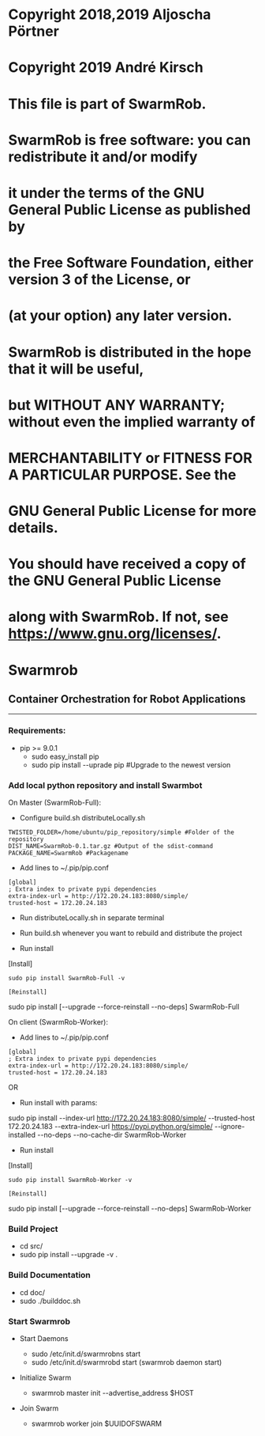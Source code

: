 # Copyright 2018,2019 Aljoscha Pörtner
# Copyright 2019 André Kirsch

# This file is part of SwarmRob.

# SwarmRob is free software: you can redistribute it and/or modify
# it under the terms of the GNU General Public License as published by
# the Free Software Foundation, either version 3 of the License, or
# (at your option) any later version.

# SwarmRob is distributed in the hope that it will be useful,
# but WITHOUT ANY WARRANTY; without even the implied warranty of
# MERCHANTABILITY or FITNESS FOR A PARTICULAR PURPOSE.  See the
# GNU General Public License for more details.

# You should have received a copy of the GNU General Public License
# along with SwarmRob.  If not, see <https://www.gnu.org/licenses/>.

# Swarmrob
## Container Orchestration for Robot Applications
-----

### Requirements:

- pip >= 9.0.1
    - sudo easy_install pip
    - sudo pip install --uprade pip #Upgrade to the newest version

### Add local python repository and install Swarmbot

On Master (SwarmRob-Full):
- Configure build.sh
            distributeLocally.sh
```
TWISTED_FOLDER=/home/ubuntu/pip_repository/simple #Folder of the repository
DIST_NAME=SwarmRob-0.1.tar.gz #Output of the sdist-command
PACKAGE_NAME=SwarmRob #Packagename
```
- Add lines to ~/.pip/pip.conf
```
[global]
; Extra index to private pypi dependencies
extra-index-url = http://172.20.24.183:8080/simple/
trusted-host = 172.20.24.183
```

- Run distributeLocally.sh in separate terminal
- Run build.sh whenever you want to rebuild and distribute the project

- Run install

[Install]

```
sudo pip install SwarmRob-Full -v

[Reinstall]
```
sudo pip install [--upgrade --force-reinstall --no-deps] SwarmRob-Full

On client (SwarmRob-Worker):

- Add lines to ~/.pip/pip.conf
```
[global]
; Extra index to private pypi dependencies
extra-index-url = http://172.20.24.183:8080/simple/
trusted-host = 172.20.24.183
```

OR

- Run install with params:

sudo pip install --index-url http://172.20.24.183:8080/simple/ --trusted-host 172.20.24.183 --extra-index-url https://pypi.python.org/simple/ --ignore-installed --no-deps --no-cache-dir SwarmRob-Worker

- Run install

[Install]

```
sudo pip install SwarmRob-Worker -v

[Reinstall]
```
sudo pip install [--upgrade --force-reinstall --no-deps] SwarmRob-Worker

### Build Project

- cd src/
- sudo pip install --upgrade -v .

### Build Documentation

- cd doc/
- sudo ./builddoc.sh

### Start Swarmrob

- Start Daemons
	- sudo /etc/init.d/swarmrobns start
	- sudo /etc/init.d/swarmrobd start (swarmrob daemon start)

- Initialize Swarm
	- swarmrob master init --advertise_address $HOST

- Join Swarm
	- swarmrob worker join $UUIDOFSWARM
